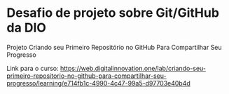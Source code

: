 # Desafio de projeto sobre Git/GitHub da DIO
Projeto Criando seu Primeiro Repositório no GitHub Para Compartilhar Seu Progresso

Link para o curso: https://web.digitalinnovation.one/lab/criando-seu-primeiro-repositorio-no-github-para-compartilhar-seu-progresso/learning/e714fb1c-4990-4c47-99a5-d97703e40b4d
